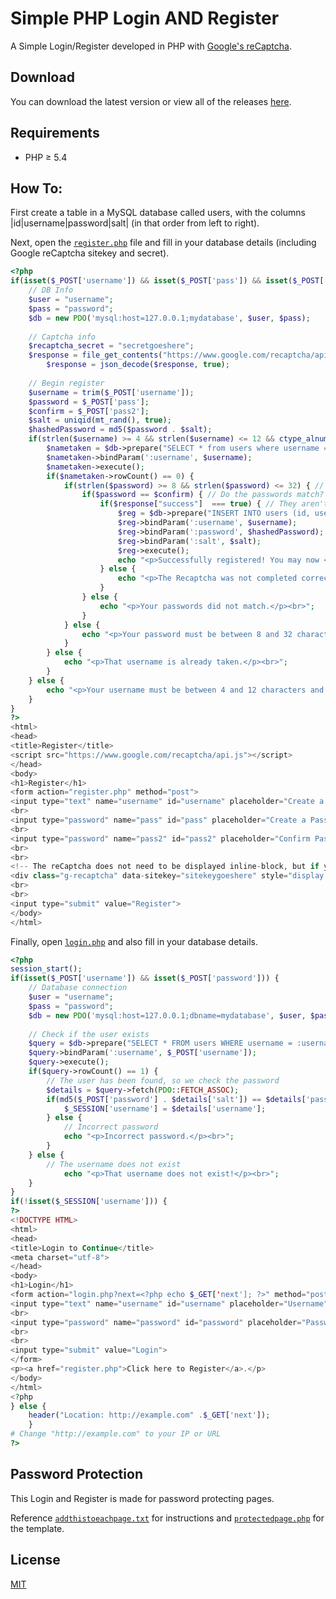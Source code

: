 # Simple PHP Login AND Register

A Simple Login/Register developed in PHP with [Google's reCaptcha](https://www.google.com/recaptcha/admin).

## Download

You can download the latest version or view all of the releases [here](https://github.com/henry7720/PHP-Login-AND-Register/releases).

## Requirements

* PHP ≥ 5.4

## How To:

First create a table in a MySQL database called users, with the columns |id|username|password|salt| (in that order from left to right).

Next, open the [`register.php`](register.php) file and fill in your database details (including Google reCaptcha sitekey and secret).

```php
<?php
if(isset($_POST['username']) && isset($_POST['pass']) && isset($_POST['pass2'])) {
	// DB Info
	$user = "username";
	$pass = "password";
	$db = new PDO('mysql:host=127.0.0.1;mydatabase', $user, $pass);
	
	// Captcha info
	$recaptcha_secret = "secretgoeshere";
	$response = file_get_contents("https://www.google.com/recaptcha/api/siteverify?secret=".$recaptcha_secret."&response=".$_POST['g-recaptcha-response']);
        $response = json_decode($response, true);
    
    // Begin register
	$username = trim($_POST['username']);
	$password = $_POST['pass'];
	$confirm = $_POST['pass2'];
	$salt = uniqid(mt_rand(), true);
	$hashedPassword = md5($password . $salt);
	if(strlen($username) >= 4 && strlen($username) <= 12 && ctype_alnum(str_replace(" ","",$username))) { // Minimum 4, maximum 12 characters for username
		$nametaken = $db->prepare("SELECT * from users where username = :username");
		$nametaken->bindParam(':username', $username);
		$nametaken->execute();
		if($nametaken->rowCount() == 0) {
			if(strlen($password) >= 8 && strlen($password) <= 32) { // Minimum 8, maximum 32 characters for password
				if($password == $confirm) { // Do the passwords match?
					if($response["success"]  === true) { // They aren't a flesh eating robot from the future...
						$reg = $db->prepare("INSERT INTO users (id, username, password, salt) VALUES (NULL, :username, :password, :salt)");
						$reg->bindParam(':username', $username);
						$reg->bindParam(':password', $hashedPassword);
						$reg->bindParam(':salt', $salt);
						$reg->execute();
						echo "<p>Successfully registered! You may now <a href=\"login.php\">login</a>.</p><br>";
					} else {
						echo "<p>The Recaptcha was not completed correctly.</p><br>";
					}
				} else {
					echo "<p>Your passwords did not match.</p><br>";
				}
			} else {
				echo "<p>Your password must be between 8 and 32 characters.</p><br>";
			}
		} else {
			echo "<p>That username is already taken.</p><br>";
		}
	} else {
		echo "<p>Your username must be between 4 and 12 characters and contain only letters, numbers, and/or spaces.</p><br>";
	}
}
?>				
<html>
<head>
<title>Register</title>
<script src="https://www.google.com/recaptcha/api.js"></script>
</head>
<body>
<h1>Register</h1>
<form action="register.php" method="post">
<input type="text" name="username" id="username" placeholder="Create a Username" maxlength="12">
<br>
<input type="password" name="pass" id="pass" placeholder="Create a Password" maxlength="32">
<br>
<input type="password" name="pass2" id="pass2" placeholder="Confirm Password" maxlength="32">
<br>
<br>
<!-- The reCaptcha does not need to be displayed inline-block, but if you want to center align your reCaptcha, it does -->
<div class="g-recaptcha" data-sitekey="sitekeygoeshere" style="display:inline-block;"></div>
<br>
<br>
<input type="submit" value="Register">
</body>
</html>
```

Finally, open [`login.php`](login.php) and also fill in your database details.

```php
<?php
session_start();
if(isset($_POST['username']) && isset($_POST['password'])) {
	// Database connection
	$user = "username";
	$pass = "password";
	$db = new PDO('mysql:host=127.0.0.1;dbname=mydatabase', $user, $pass);
	
	// Check if the user exists
	$query = $db->prepare("SELECT * FROM users WHERE username = :username");
	$query->bindParam(':username', $_POST['username']);
	$query->execute();
	if($query->rowCount() == 1) {
		// The user has been found, so we check the password
		$details = $query->fetch(PDO::FETCH_ASSOC);
		if(md5($_POST['password'] . $details['salt']) == $details['password']) {
			$_SESSION['username'] = $details['username'];
		} else {
			// Incorrect password
			echo "<p>Incorrect password.</p><br>";
		}
	} else {
		// The username does not exist
			echo "<p>That username does not exist!</p><br>";
	}
}
if(!isset($_SESSION['username'])) {
?>
<!DOCTYPE HTML>
<html>
<head>
<title>Login to Continue</title>
<meta charset="utf-8">
</head>
<body>
<h1>Login</h1>
<form action="login.php?next=<?php echo $_GET['next']; ?>" method="post">
<input type="text" name="username" id="username" placeholder="Username">
<br>
<input type="password" name="password" id="password" placeholder="Password">
<br>
<br>
<input type="submit" value="Login">
</form>
<p><a href="register.php">Click here to Register</a>.</p>
</body>
</html>
<?php
} else {
	header("Location: http://example.com" .$_GET['next']);
	}
# Change "http://example.com" to your IP or URL	
?>
```

## Password Protection

This Login and Register is made for password protecting pages.

Reference [`addthistoeachpage.txt`](addthistoeachpage.txt) for instructions and [`protectedpage.php`](protectedpage.php) for the template.

## License

[MIT](LICENSE)
